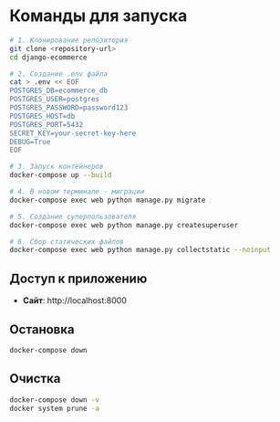 # Команды для запуска

```bash
# 1. Клонирование репозитория
git clone <repository-url>
cd django-ecommerce

# 2. Создание .env файла
cat > .env << EOF
POSTGRES_DB=ecommerce_db
POSTGRES_USER=postgres
POSTGRES_PASSWORD=password123
POSTGRES_HOST=db
POSTGRES_PORT=5432
SECRET_KEY=your-secret-key-here
DEBUG=True
EOF

# 3. Запуск контейнеров
docker-compose up --build

# 4. В новом терминале - миграции
docker-compose exec web python manage.py migrate

# 5. Создание суперпользователя
docker-compose exec web python manage.py createsuperuser

# 6. Сбор статических файлов
docker-compose exec web python manage.py collectstatic --noinput
```

## Доступ к приложению

- **Сайт**: http://localhost:8000

## Остановка

```bash
docker-compose down
```

## Очистка

```bash
docker-compose down -v
docker system prune -a
```